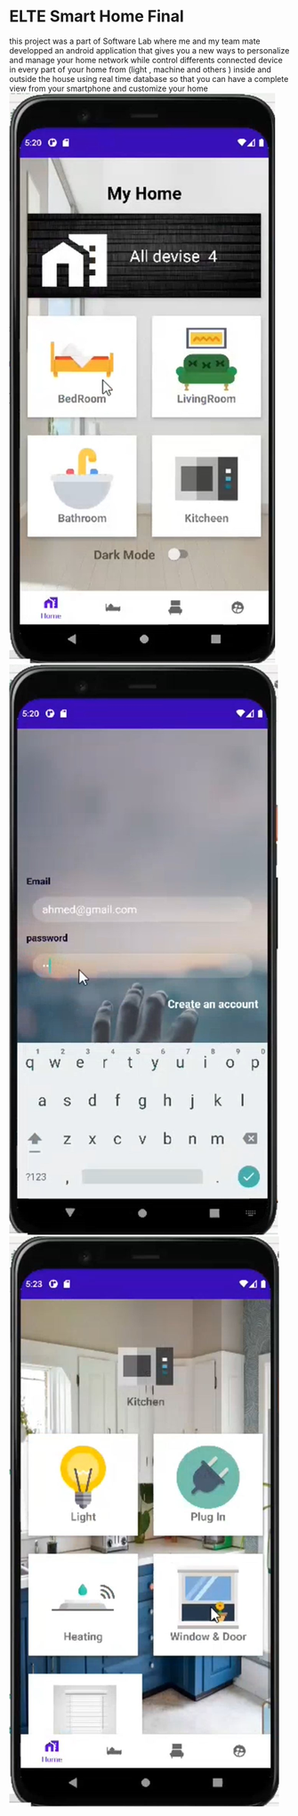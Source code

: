# ELTE Smart Home Final
this project was a part of Software Lab where me and my team mate developped an android application that gives you a new ways to personalize and manage your home network while control differents connected device in every part of your home from (light , machine and others ) inside and outside the house using real time database so that you can have  a complete view from your smartphone and customize your home  
![Home](/assets/home.jpg)
![login](/assets/login.jpg)
![example](/assets/example.JPG)

